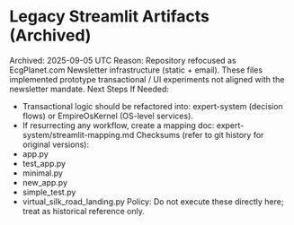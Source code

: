# Legacy Streamlit Artifacts (Archived)
Archived: 2025-09-05 UTC
Reason: Repository refocused as EcgPlanet.com Newsletter infrastructure (static + email). These files implemented prototype transactional / UI experiments not aligned with the newsletter mandate.
Next Steps If Needed:
- Transactional logic should be refactored into: expert-system (decision flows) or EmpireOsKernel (OS-level services).
- If resurrecting any workflow, create a mapping doc: expert-system/streamlit-mapping.md
Checksums (refer to git history for original versions):
- app.py
- test_app.py
- minimal.py
- new_app.py
- simple_test.py
- virtual_silk_road_landing.py
Policy: Do not execute these directly here; treat as historical reference only.